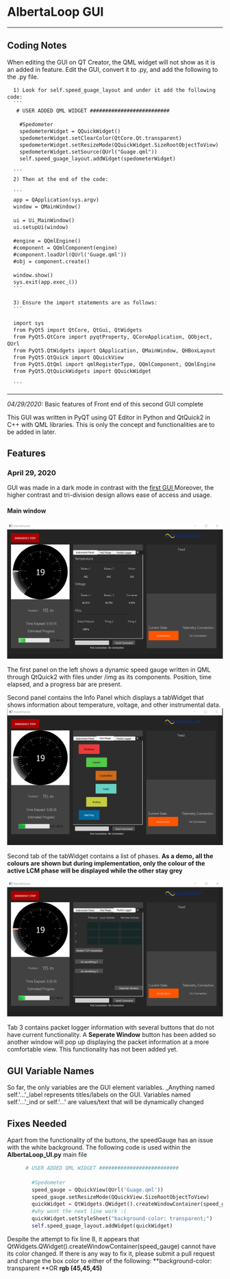 # AlbertaLoop GUI

-------------------------------------------------------------------------------
## Coding Notes

When editing the GUI on QT Creator, the QML widget will not show as it is an added in feature. Edit the GUI, convert it to .py, and add the following to the .py file. 

      1) Look for self.speed_guage_layout and under it add the following code:
      ```
       # USER ADDED QML WIDGET ##########################

        #Spedometer
        spedometerWidget = QQuickWidget()
        spedometerWidget.setClearColor(QtCore.Qt.transparent)
        spedometerWidget.setResizeMode(QQuickWidget.SizeRootObjectToView)
        spedometerWidget.setSource(QUrl("Guage.qml"))
        self.speed_guage_layout.addWidget(spedometerWidget)
      
      ```
      2) Then at the end of the code:
      
      ```
      app = QApplication(sys.argv)
      window = QMainWindow()

      ui = Ui_MainWindow()
      ui.setupUi(window)

      #engine = QQmlEngine()
      #component = QQmlComponent(engine)
      #component.loadUrl(QUrl('Guage.qml'))
      #obj = component.create()

      window.show()
      sys.exit(app.exec_())
      ```
      
      3) Ensure the import statements are as follows:
      ```
      
      import sys
      from PyQt5 import QtCore, QtGui, QtWidgets
      from PyQt5.QtCore import pyqtProperty, QCoreApplication, QObject, QUrl
      from PyQt5.QtWidgets import QApplication, QMainWindow, QHBoxLayout
      from PyQt5.QtQuick import QQuickView
      from PyQt5.QtQml import qmlRegisterType, QQmlComponent, QQmlEngine
      from PyQt5.QtQuickWidgets import QQuickWidget
      
      ```
-------------------------------------------------------------------------------
*04/29/2020:* Basic features of Front end of this second GUI complete

This GUI was written in PyQT using QT Editor in Python and QtQuick2 in C++ with QML libraries. This is only the concept and functionalities are to be added in later.

## Features 
### April 29, 2020
GUI was made in a dark mode in contrast with the [first GUI ](https://github.com/albertaloop/T_SWE_2019_2020/tree/hsprabhakar-patch-1 "first GUI ")
Moreover, the higher contrast and tri-division design allows ease of access and usage.

#### Main window
[![main_window](https://github.com/albertaloop/T_SWE_2019_2020/blob/hsprabhakar-patch-1_qml/GUI/screenshots/main_window.png?raw=true "main_window")](https://raw.githubusercontent.com/albertaloop/T_SWE_2019_2020/hsprabhakar-patch-1_qml/GUI/screenshots/main_window.png?token=ALYW23764NDGETHBES647DC6WOEOA "main_window")

The first panel on the left shows a dynamic speed gauge written in QML through QtQuick2 with files under /img as its components. Position, time elapsed, and a progress bar are present. 

Second panel contains the Info Panel which displays a tabWidget that shows information about temperature, voltage, and other instrumental data. 
[![Pod Phase](https://raw.githubusercontent.com/albertaloop/T_SWE_2019_2020/hsprabhakar-patch-1_qml/GUI/screenshots/pod_state.png?token=ALYW23ZJUAXSVCWUCF5PUTC6WOE26 "Pod Phase")](https://raw.githubusercontent.com/albertaloop/T_SWE_2019_2020/hsprabhakar-patch-1_qml/GUI/screenshots/pod_state.png?token=ALYW23ZJUAXSVCWUCF5PUTC6WOE26 "Pod Phase")

Second tab of the tabWidget contains a list of phases. **As a demo, all the colours are shown but during implementation, only the colour of the active LCM phase will be displayed while the other stay grey**

[![Packet Logger](https://raw.githubusercontent.com/albertaloop/T_SWE_2019_2020/hsprabhakar-patch-1_qml/GUI/screenshots/packet_logger.png?token=ALYW234P2HQROKCLKQP7JK26WOFFG "Packet Logger")](https://raw.githubusercontent.com/albertaloop/T_SWE_2019_2020/hsprabhakar-patch-1_qml/GUI/screenshots/packet_logger.png?token=ALYW234P2HQROKCLKQP7JK26WOFFG "Packet Logger")

Tab 3 contains packet logger information with several buttons that do not have current functionality.  A **Seperate Window** button has been added so another window will pop up displaying the packet information at a more comfortable view. This functionality has not been added yet. 

## GUI Variable Names

So far, the only variables are the GUI element variables. _Anything named self.'...'_label represents titles/labels on the GUI. Variables named self.'...'_ind or self.'...' are values/text that will be dynamically changed 

## Fixes Needed

Apart from the functionality of the buttons, the speedGauge has an issue with the white background. The following code is used within the **AlbertaLoop_UI.py** main file

```python
      # USER ADDED QML WIDGET ##########################

        #Spedometer
        speed_gauge = QQuickView(QUrl('Guage.qml'))
        speed_gauge.setResizeMode(QQuickView.SizeRootObjectToView)
        quickWidget = QtWidgets.QWidget().createWindowContainer(speed_gauge)
        #why wont the next line work :(
        quickWidget.setStyleSheet("background-color: transparent;")
        self.speed_guage_layout.addWidget(quickWidget)
```
Despite the attempt to fix line 8, it appears that QtWidgets.QWidget().createWindowContainer(speed_gauge) cannot have its color changed. If there is any way to fix it, please submit a pull request and change the box color to either of the following: **background-color: transparent **OR **rgb (45,45,45)**








